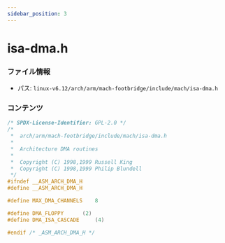 ```yaml
---
sidebar_position: 3
---
```

# isa-dma.h

### ファイル情報

- パス: `linux-v6.12/arch/arm/mach-footbridge/include/mach/isa-dma.h`

### コンテンツ

```h
/* SPDX-License-Identifier: GPL-2.0 */
/*
 *  arch/arm/mach-footbridge/include/mach/isa-dma.h
 *
 *  Architecture DMA routines
 *
 *  Copyright (C) 1998,1999 Russell King
 *  Copyright (C) 1998,1999 Philip Blundell
 */
#ifndef __ASM_ARCH_DMA_H
#define __ASM_ARCH_DMA_H

#define MAX_DMA_CHANNELS	8

#define DMA_FLOPPY		(2)
#define DMA_ISA_CASCADE		(4)

#endif /* _ASM_ARCH_DMA_H */

```
